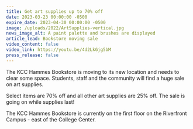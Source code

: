 ```yaml
---
title: Get art supplies up to 70% off
date: 2023-03-23 00:00:00 -0500
expire_date: 2023-04-30 00:00:00 -0500
image: /uploads/2022/ArtSupplies-vertical.jpg
news_image_alt: A paint palette and brushes are displayed
article_lead: Bookstore moving sale
video_content: false
video_link: https://youtu.be/4d2LkGjg5bM
press_release: false
---
```

The KCC Hammes Bookstore is moving to its new location and needs to clear some space. Students, staff and the community will find a huge sale on art supplies.

Select items are 70% off and all other art supplies are 25% off. The sale is going on while supplies last!

The KCC Hammes Bookstore is currently on the first floor on the Riverfront Campus - east of the College Center.